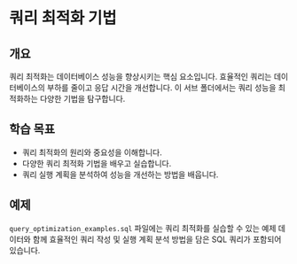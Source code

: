 # 쿼리 최적화 기법

## 개요
쿼리 최적화는 데이터베이스 성능을 향상시키는 핵심 요소입니다. 효율적인 쿼리는 데이터베이스의 부하를 줄이고 응답 시간을 개선합니다. 이 서브 폴더에서는 쿼리 성능을 최적화하는 다양한 기법을 탐구합니다.

## 학습 목표
- 쿼리 최적화의 원리와 중요성을 이해합니다.
- 다양한 쿼리 최적화 기법을 배우고 실습합니다.
- 쿼리 실행 계획을 분석하여 성능을 개선하는 방법을 배웁니다.

## 예제
`query_optimization_examples.sql` 파일에는 쿼리 최적화를 실습할 수 있는 예제 데이터와 함께 효율적인 쿼리 작성 및 실행 계획 분석 방법을 담은 SQL 쿼리가 포함되어 있습니다.

